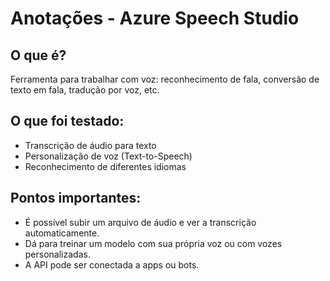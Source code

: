 # Anotações - Azure Speech Studio

## O que é?
Ferramenta para trabalhar com voz: reconhecimento de fala, conversão de texto em fala, tradução por voz, etc.

## O que foi testado:
- Transcrição de áudio para texto
- Personalização de voz (Text-to-Speech)
- Reconhecimento de diferentes idiomas

## Pontos importantes:
- É possível subir um arquivo de áudio e ver a transcrição automaticamente.
- Dá para treinar um modelo com sua própria voz ou com vozes personalizadas.
- A API pode ser conectada a apps ou bots.
